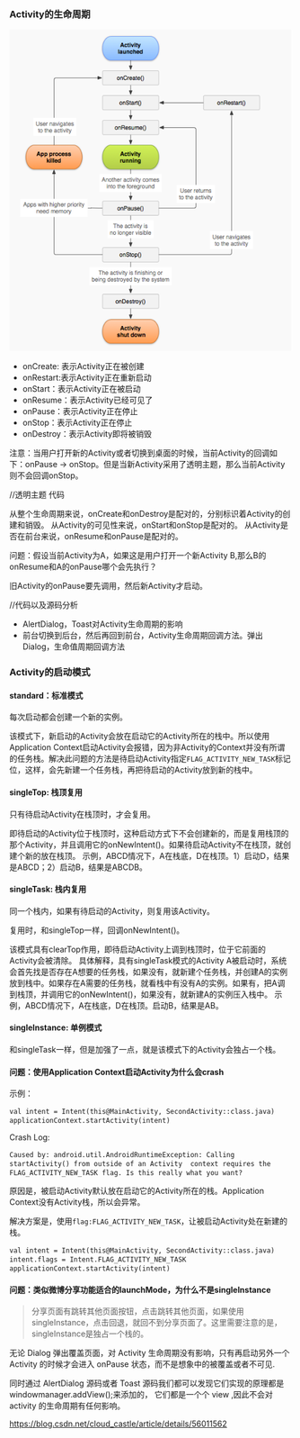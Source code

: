 ### Activity的生命周期

![](../../img/activity_lifecycle.jpg)

- onCreate: 表示Activity正在被创建
- onRestart:表示Activity正在重新启动
- onStart：表示Activity正在被启动
- onResume：表示Activity已经可见了
- onPause：表示Activity正在停止
- onStop：表示Activity正在停止
- onDestroy：表示Activity即将被销毁

注意：当用户打开新的Activity或者切换到桌面的时候，当前Activity的回调如下：onPause -> onStop。但是当新Activity采用了透明主题，那么当前Activity则不会回调onStop。

//透明主题 代码

从整个生命周期来说，onCreate和onDestroy是配对的，分别标识着Activity的创建和销毁。
从Activity的可见性来说，onStart和onStop是配对的。
从Activity是否在前台来说，onResume和onPause是配对的。

问题：假设当前Activity为A，如果这是用户打开一个新Activity B,那么B的onResume和A的onPause哪个会先执行？

旧Activity的onPause要先调用，然后新Activity才启动。

//代码以及源码分析

- AlertDialog，Toast对Activity生命周期的影响
- 前台切换到后台，然后再回到前台，Activity生命周期回调方法。弹出Dialog，生命值周期回调方法

### Activity的启动模式

#### standard：标准模式

每次启动都会创建一个新的实例。

该模式下，新启动的Activity会放在启动它的Activity所在的栈中。所以使用Application Context启动Activity会报错，因为非Activity的Context并没有所谓的任务栈。解决此问题的方法是待启动Activity指定``FLAG_ACTIVITY_NEW_TASK``标记位，这样，会先新建一个任务栈，再把待启动的Activity放到新的栈中。

#### singleTop: 栈顶复用

只有待启动Activity在栈顶时，才会复用。

即待启动的Activity位于栈顶时，这种启动方式下不会创建新的，而是复用栈顶的那个Activity，并且调用它的onNewIntent()。如果待启动Activity不在栈顶，就创建个新的放在栈顶。
    示例，ABCD情况下，A在栈底，D在栈顶。1）启动D，结果是ABCD；2）启动B，结果是ABCDB。

#### singleTask: 栈内复用

同一个栈内，如果有待启动的Activity，则复用该Activity。

复用时，和singleTop一样，回调onNewIntent()。

该模式具有clearTop作用，即待启动Activity上调到栈顶时，位于它前面的Activity会被清除。
    具体解释，具有singleTask模式的Activity A被启动时，系统会首先找是否存在A想要的任务栈，如果没有，就新建个任务栈，并创建A的实例放到栈中。如果存在A需要的任务栈，就看栈中有没有A的实例。如果有，把A调到栈顶，并调用它的onNewIntent()，如果没有，就新建A的实例压入栈中。
    示例，ABCD情况下，A在栈底，D在栈顶。启动B，结果是AB。

#### singleInstance: 单例模式

和singleTask一样，但是加强了一点，就是该模式下的Activity会独占一个栈。

#### 问题：使用Application Context启动Activity为什么会crash

示例：

```
val intent = Intent(this@MainActivity, SecondActivity::class.java)
applicationContext.startActivity(intent)

```

Crash Log:

```
Caused by: android.util.AndroidRuntimeException: Calling startActivity() from outside of an Activity  context requires the FLAG_ACTIVITY_NEW_TASK flag. Is this really what you want?
```

原因是，被启动Activity默认放在启动它的Activity所在的栈。Application Context没有Activity栈，所以会异常。

解决方案是，使用``flag:FLAG_ACTIVITY_NEW_TASK``，让被启动Activity处在新建的栈。

```
val intent = Intent(this@MainActivity, SecondActivity::class.java)
intent.flags = Intent.FLAG_ACTIVITY_NEW_TASK
applicationContext.startActivity(intent)
```

#### 问题：类似微博分享功能适合的launchMode，为什么不是singleInstance
> 分享页面有跳转其他页面按钮，点击跳转其他页面，如果使用singleInstance，点击回退，就回不到分享页面了。这里需要注意的是，singleInstance是独占一个栈的。

无论 Dialog 弹出覆盖页面，对 Activity 生命周期没有影响，只有再启动另外一个 Activity 的时候才会进入 onPause 状态，而不是想象中的被覆盖或者不可见.

同时通过 AlertDialog 源码或者 Toast 源码我们都可以发现它们实现的原理都是 windowmanager.addView();来添加的， 它们都是一个个 view ,因此不会对 activity 的生命周期有任何影响。

https://blog.csdn.net/cloud_castle/article/details/56011562